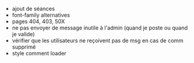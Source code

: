 * ajout de séances
* font-family alternatives
* pages 404, 403, 50X
* ne pas envoyer de message inutile à l'admin (quand je poste ou quand je valide)
* vérifier que les utilisateurs ne reçoivent pas de msg en cas de comm supprimé
* style comment loader

